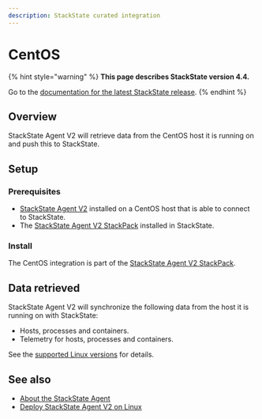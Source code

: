 ```yaml
---
description: StackState curated integration
---
```


# CentOS

{% hint style="warning" %}
**This page describes StackState version 4.4.**

Go to the [documentation for the latest StackState release](https://docs.stackstate.com/stackpacks/integrations/centos).
{% endhint %}

## Overview

StackState Agent V2 will retrieve data from the CentOS host it is running on and push this to StackState.

## Setup

### Prerequisites

* [StackState Agent V2](../../setup/agent/linux.md) installed on a CentOS host that is able to connect to StackState.
* The [StackState Agent V2 StackPack](agent.md) installed in StackState.

### Install

The CentOS integration is part of the [StackState Agent V2 StackPack](agent.md).

## Data retrieved

StackState Agent V2 will synchronize the following data from the host it is running on with StackState:

* Hosts, processes and containers.
* Telemetry for hosts, processes and containers.

See the [supported Linux versions](../../setup/agent/linux.md#supported-linux-versions) for details.

## See also

* [About the StackState Agent](../../setup/agent/about-stackstate-agent.md)
* [Deploy StackState Agent V2 on Linux](../../setup/agent/linux.md)

